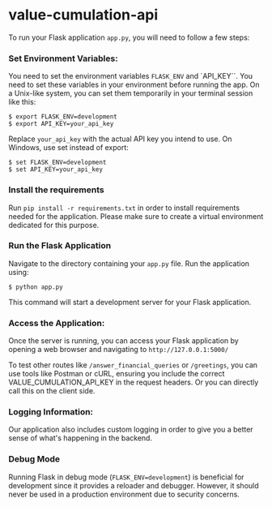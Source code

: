 # value-cumulation-api

To run your Flask application `app.py`, you will need to follow a few steps:

### Set Environment Variables:

You need to set the environment variables `FLASK_ENV` and `API_KEY``. You need to set these variables in your environment before running the app.
On a Unix-like system, you can set them temporarily in your terminal session like this:

```
$ export FLASK_ENV=development
$ export API_KEY=your_api_key
```

Replace `your_api_key` with the actual API key you intend to use.
On Windows, use set instead of export:

```
$ set FLASK_ENV=development
$ set API_KEY=your_api_key
```

### Install the requirements

Run `pip install -r requirements.txt` in order to install requirements needed for the application. Please make sure to create a virtual environment dedicated for this purpose.

### Run the Flask Application

Navigate to the directory containing your `app.py` file. Run the application using:

```
$ python app.py
```

This command will start a development server for your Flask application.

### Access the Application:

Once the server is running, you can access your Flask application by opening a web browser and navigating to `http://127.0.0.1:5000/`

To test other routes like `/answer_financial_queries` or `/greetings`, you can use tools like Postman or cURL, ensuring you include the correct VALUE_CUMULATION_API_KEY in the request headers. Or you can directly call this on the client side.

### Logging Information:

Our application also includes custom logging in order to give you a better sense of what's
happening in the backend.

### Debug Mode

Running Flask in debug mode (`FLASK_ENV=development`) is beneficial for development since it provides a reloader and debugger. However, it should never be used in a production environment due to security concerns.
